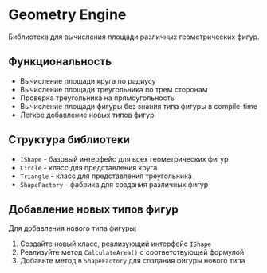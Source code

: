 # Geometry Engine

Библиотека для вычисления площади различных геометрических фигур.

## Функциональность

- Вычисление площади круга по радиусу
- Вычисление площади треугольника по трем сторонам
- Проверка треугольника на прямоугольность
- Вычисление площади фигуры без знания типа фигуры в compile-time
- Легкое добавление новых типов фигур

## Структура библиотеки

- `IShape` - базовый интерфейс для всех геометрических фигур
- `Circle` - класс для представления круга
- `Triangle` - класс для представления треугольника
- `ShapeFactory` - фабрика для создания различных фигур

## Добавление новых типов фигур

Для добавления нового типа фигуры:

1. Создайте новый класс, реализующий интерфейс `IShape`
2. Реализуйте метод `CalculateArea()` с соответствующей формулой
3. Добавьте метод в `ShapeFactory` для создания фигуры нового типа